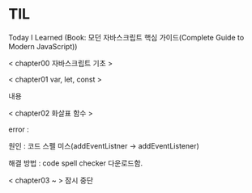# TIL
Today I Learned (Book: 모던 자바스크립트 핵심 가이드(Complete Guide to Modern JavaScript))

< chapter00 자바스크립트 기초 >  






< chapter01 var, let, const >


내용




< chapter02 화살표 함수 >


error :

원인 : 코드 스펠 미스(addEventListner -> addEventListener)

해결 방법 : code spell checker 다운로드함.


< chapter03 ~  >
잠시 중단 
